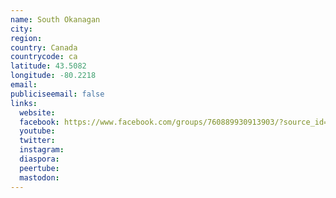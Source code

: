 ```yaml
---
name: South Okanagan
city:
region:
country: Canada
countrycode: ca
latitude: 43.5082
longitude: -80.2218
email:
publiciseemail: false
links:
  website:
  facebook: https://www.facebook.com/groups/760889930913903/?source_id=574713142993317
  youtube:
  twitter:
  instagram:
  diaspora:
  peertube:
  mastodon:
---
```

